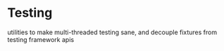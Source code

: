 # Testing
utilities to make multi-threaded testing sane, and decouple fixtures from testing framework apis
